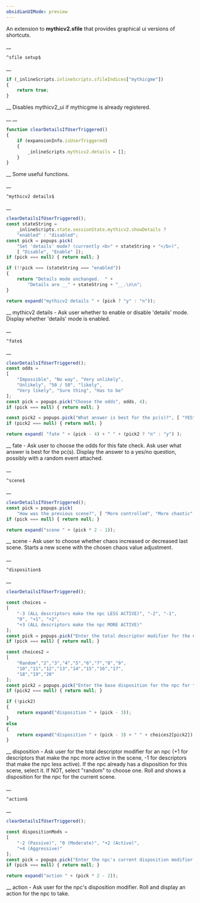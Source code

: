 ```yaml
---
obsidianUIMode: preview
---
```


An extension to __mythicv2.sfile__ that provides graphical ui versions of shortcuts.


__
```
^sfile setup$
```
__
```js
if (_inlineScripts.inlineScripts.sfileIndices["mythicgme"])
{
	return true;
}
```
__
Disables mythicv2_ui if mythicgme is already registered.


__
__
```js
function clearDetailsIfUserTriggered()
{
	if (expansionInfo.isUserTriggered)
	{
		_inlineScripts.mythicv2.details = [];
	}
}
```
__
Some useful functions.


__
```
^mythicv2 details$
```
__
```js
clearDetailsIfUserTriggered();
const stateString =
	_inlineScripts.state.sessionState.mythicv2.showDetails ?
	"enabled" : "disabled";
const pick = popups.pick(
	"Set 'details' mode? (currently <b>" + stateString + "</b>)",
	[ "Disable", "Enable" ]);
if (pick === null) { return null; }

if (!!pick === (stateString === "enabled"))
{
	return "Details mode unchanged.  " +
		"Details are __" + stateString + "__.\n\n";
}

return expand("mythicv2 details " + (pick ? "y" : "n"));
```
__
mythicv2 details - Ask user whether to enable or disable 'details' mode.
Display whether 'details' mode is enabled.


__
```
^fate$
```
__
```js
clearDetailsIfUserTriggered();
const odds =
[
	"Impossible", "No way", "Very unlikely",
	"Unlikely", "50 / 50", "likely",
	"Very likely", "Sure thing", "Has to be"
];
const pick = popups.pick("Choose the odds", odds, 4);
if (pick === null) { return null; }

const pick2 = popups.pick("What answer is best for the pc(s)?", [ "YES", "NO" ]);
if (pick2 === null) { return null; }

return expand( "fate " + (pick - 4) + " " + (pick2 ? "n" : "y") );
```
__
fate - Ask user to choose the odds for this fate check.
Ask user what answer is best for the pc(s).
Display the answer to a yes/no question, possibly with a random event attached.


__
```
^scene$
```
__
```js
clearDetailsIfUserTriggered();
const pick = popups.pick(
	"How was the previous scene?", [ "More controlled", "More chaotic" ], 1);
if (pick === null) { return null; }

return expand("scene " + (pick * 2 - 1));
```
__
scene - Ask user to choose whether chaos increased or decreased last scene.
Starts a new scene with the chosen chaos value adjustment.


__
```
^disposition$
```
__
```js
clearDetailsIfUserTriggered();

const choices =
[
	"-3 (ALL descriptors make the npc LESS ACTIVE)", "-2", "-1",
	"0", "+1", "+2",
	"+3 (ALL descriptors make the npc MORE ACTIVE)"
];
const pick = popups.pick("Enter the total descriptor modifier for the npc.\n\nConsider the npc's three descriptors in the current situation.\n+1 for descriptors that make the npc MORE active.\n-1 for descriptors that make the npc LESS active.\n0 for descriptors that don't affect npc activity.", choices, 3);
if (pick === null) { return null; }

const choices2 =
[
	"Random","2","3","4","5","6","7","8","9",
	"10","11","12","13","14","15","16","17",
	"18","19","20"
];
const pick2 = popups.pick("Enter the base disposition for the npc for this scene.\n\nIf the npc has a base dispositon for this scene, select it.\nIf the npc does NOT yet have a base disposition for this scene, select 'Random'.", choices2);
if (pick2 === null) { return null; }

if (!pick2)
{
	return expand("disposition " + (pick - 3));
}
else
{
	return expand("disposition " + (pick - 3) + " " + choices2[pick2]);
}
```
__
disposition - Ask user for the total descriptor modifier for an npc (+1 for descriptors that make the npc more active in the scene, -1 for descriptors that make the npc less active).
If the npc already has a disposition for this scene, select it.  If NOT, select "random" to choose one.
Roll and shows a disposition for the npc for the current scene.


__
```
^action$
```
__
```js
clearDetailsIfUserTriggered();

const dispositionMods =
[
	"-2 (Passive)", "0 (Moderate)", "+2 (Active)",
	"+4 (Aggressive)"
];
const pick = popups.pick("Enter the npc's current disposition modifier.", dispositionMods, 1);
if (pick === null) { return null; }

return expand("action " + (pick * 2 - 2));
```
__
action - Ask user for the npc's disposition modifier.
Roll and display an action for the npc to take.

